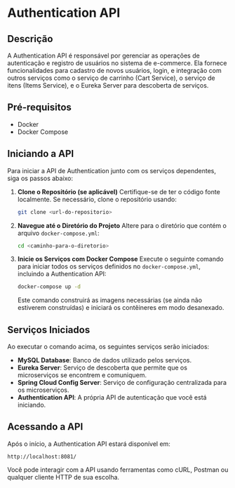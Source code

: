 
# Authentication API

## Descrição

A Authentication API é responsável por gerenciar as operações de autenticação e registro de usuários no sistema de e-commerce. Ela fornece funcionalidades para cadastro de novos usuários, login, e integração com outros serviços como o serviço de carrinho (Cart Service), o serviço de itens (Items Service), e o Eureka Server para descoberta de serviços.

## Pré-requisitos

- Docker
- Docker Compose

## Iniciando a API

Para iniciar a API de Authentication junto com os serviços dependentes, siga os passos abaixo:

1. **Clone o Repositório (se aplicável)**
   Certifique-se de ter o código fonte localmente. Se necessário, clone o repositório usando:

   ```bash
   git clone <url-do-repositorio>
   ```

2. **Navegue até o Diretório do Projeto**
   Altere para o diretório que contém o arquivo `docker-compose.yml`:

   ```bash
   cd <caminho-para-o-diretorio>
   ```

3. **Inicie os Serviços com Docker Compose**
   Execute o seguinte comando para iniciar todos os serviços definidos no `docker-compose.yml`, incluindo a Authentication API:

   ```bash
   docker-compose up -d
   ```

   Este comando construirá as imagens necessárias (se ainda não estiverem construídas) e iniciará os contêineres em modo desanexado.

## Serviços Iniciados

Ao executar o comando acima, os seguintes serviços serão iniciados:

- **MySQL Database**: Banco de dados utilizado pelos serviços.
- **Eureka Server**: Serviço de descoberta que permite que os microserviços se encontrem e comuniquem.
- **Spring Cloud Config Server**: Serviço de configuração centralizada para os microserviços.
- **Authentication API**: A própria API de autenticação que você está iniciando.

## Acessando a API

Após o início, a Authentication API estará disponível em:

```
http://localhost:8081/
```

Você pode interagir com a API usando ferramentas como cURL, Postman ou qualquer cliente HTTP de sua escolha.
